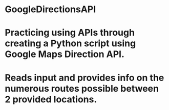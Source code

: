 # GoogleDirectionsAPI
# Practicing using APIs through creating a Python script using Google Maps Direction API.
# Reads input and provides info on the numerous routes possible between 2 provided locations.
